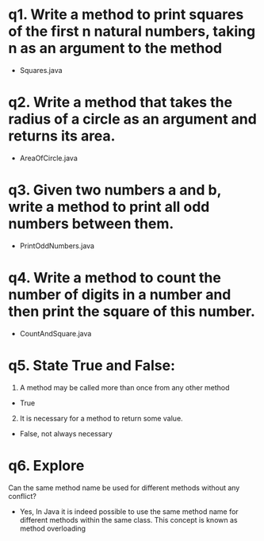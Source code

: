 # q1. Write a method to print squares of the first n natural numbers, taking n as an argument to the method
- Squares.java

# q2. Write a method that takes the radius of a circle as an argument and returns its area.
- AreaOfCircle.java

# q3.  Given two numbers a and b, write a method to print all odd numbers between them.
- PrintOddNumbers.java

# q4.  Write a method to count the number of digits in a number and then print the square of this number.
- CountAndSquare.java

# q5. State True and False:
 1. A method may be called more than once from any other method
 - True

 2. It is necessary for a method to return some value.
 - False, not always necessary

# q6. Explore
Can the same method name be used for different methods without any conflict?
- Yes, In Java it is indeed possible to use the same method name for different methods within the same class. This concept is known as method overloading
